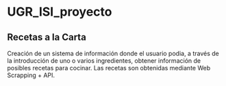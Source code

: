 # UGR_ISI_proyecto

## Recetas a la Carta

Creación de un sistema de información donde el usuario podia, a través de la introducción de uno o varios ingredientes, obtener información de posibles recetas para cocinar. Las recetas son obtenidas mediante Web Scrapping + API.
